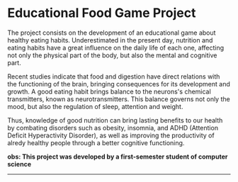 # Educational Food Game Project
The project consists on the development of an educational game about healthy eating habits. Underestimated in the present day, nutrition and eating habits have a great influence on the daily life of each one, affecting not only the physical part of the body, but also the mental and cognitive part.

Recent studies indicate that food and digestion have direct relations with the functioning of the brain, bringing consequences for its development and growth. A good eating habit brings balance to the neurons's chemical transmitters, known as neurotransmitters. This balance governs not only the mood, but also the regulation of sleep, attention and weight.

Thus, knowledge of good nutrition can bring lasting benefits to our health by combating disorders such as obesity, insomnia, and ADHD (Attention Deficit Hyperactivity Disorder), as well as improving the productivity of alredy healthy people through a better cognitive functioning.

**obs: This project was developed by a first-semester student of computer science**
_______________________________________
